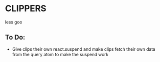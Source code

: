# CLIPPERS

less goo

## To Do:

- Give clips their own react.suspend and make clips fetch their own data from the query atom to make the suspend work
